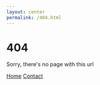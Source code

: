 ```yaml
---
layout: center
permalink: /404.html
---
```


# 404

Sorry, there's no page with this url

<div class="mt3">
  <a href="{{ site.url }}" class="button button-blue button-big">Home</a>
  <a href="{{ site.url }}/contact/" class="button button-blue button-big">Contact</a>
</div>
